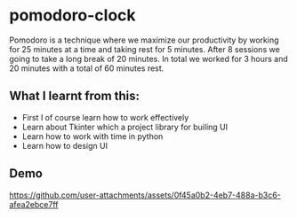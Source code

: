 # pomodoro-clock
Pomodoro is a technique where we maximize our productivity by working for 25 minutes at a time and taking rest for 5 minutes. After 8 sessions we going to take a long break of 20 minutes. In total we worked for 3 hours and 20 minutes with a total of 60 minutes rest.
## What I learnt from this:
- First I of course learn how to work effectively
- Learn about Tkinter which a project library for builing UI
- Learn how to work with time in python
- Learn how to design UI
## Demo
https://github.com/user-attachments/assets/0f45a0b2-4eb7-488a-b3c6-afea2ebce7ff

